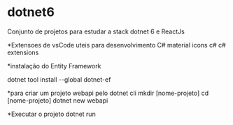 # dotnet6
Conjunto de projetos para estudar a stack dotnet 6 e ReactJs


*Extensoes de vsCode uteis para desenvolvimento C#
material icons
c#
c# extensions


*instalação do Entity Framework

dotnet tool install --global dotnet-ef

*para criar um projeto webapi pelo dotnet cli
mkdir [nome-projeto]
cd [nome-projeto]
dotnet new webapi

*Executar o projeto
dotnet run

